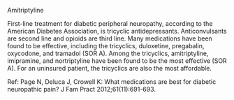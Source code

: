Amitriptyline

First-line treatment for diabetic peripheral neuropathy, according to the American Diabetes Association, is tricyclic antidepressants. Anticonvulsants are second line and opioids are third line. Many medications have been found to be effective, including the tricyclics, duloxetine, pregabalin, oxycodone, and tramadol (SOR A).
Among the tricyclics, amitriptyline, imipramine, and nortriptyline have been found to be the most effective (SOR A). For an uninsured patient, the tricyclics are also the most affordable.

Ref:  Page N, Deluca J, Crowell K: What medications are best for diabetic neuropathic pain? J Fam Pract 2012;61(11):691-693.